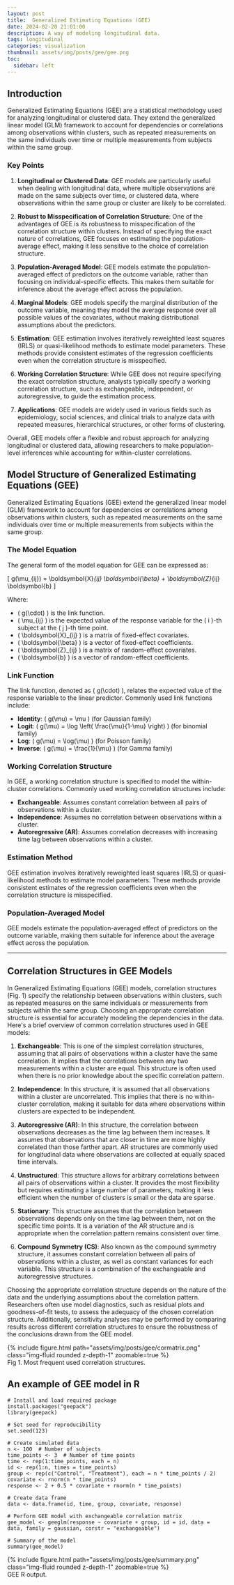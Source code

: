 ```yaml
---
layout: post
title:  Generalized Estimating Equations (GEE)
date: 2024-02-20 21:01:00
description: A way of modeling longitudinal data.
tags: longitudinal
categories: visualization
thumbnail: assets/img/posts/gee/gee.png
toc:
  sidebar: left
---
```


## Introduction

Generalized Estimating Equations (GEE) are a statistical methodology used for analyzing longitudinal or clustered data. They extend the generalized linear model (GLM) framework to account for dependencies or correlations among observations within clusters, such as repeated measurements on the same individuals over time or multiple measurements from subjects within the same group.

### Key Points

1. **Longitudinal or Clustered Data**: GEE models are particularly useful when dealing with longitudinal data, where multiple observations are made on the same subjects over time, or clustered data, where observations within the same group or cluster are likely to be correlated.

2. **Robust to Misspecification of Correlation Structure**: One of the advantages of GEE is its robustness to misspecification of the correlation structure within clusters. Instead of specifying the exact nature of correlations, GEE focuses on estimating the population-average effect, making it less sensitive to the choice of correlation structure.

3. **Population-Averaged Model**: GEE models estimate the population-averaged effect of predictors on the outcome variable, rather than focusing on individual-specific effects. This makes them suitable for inference about the average effect across the population.

4. **Marginal Models**: GEE models specify the marginal distribution of the outcome variable, meaning they model the average response over all possible values of the covariates, without making distributional assumptions about the predictors.

5. **Estimation**: GEE estimation involves iteratively reweighted least squares (IRLS) or quasi-likelihood methods to estimate model parameters. These methods provide consistent estimates of the regression coefficients even when the correlation structure is misspecified.

6. **Working Correlation Structure**: While GEE does not require specifying the exact correlation structure, analysts typically specify a working correlation structure, such as exchangeable, independent, or autoregressive, to guide the estimation process.

7. **Applications**: GEE models are widely used in various fields such as epidemiology, social sciences, and clinical trials to analyze data with repeated measures, hierarchical structures, or other forms of clustering.

Overall, GEE models offer a flexible and robust approach for analyzing longitudinal or clustered data, allowing researchers to make population-level inferences while accounting for within-cluster correlations.

## Model Structure of Generalized Estimating Equations (GEE)

Generalized Estimating Equations (GEE) extend the generalized linear model (GLM) framework to account for dependencies or correlations among observations within clusters, such as repeated measurements on the same individuals over time or multiple measurements from subjects within the same group.

### The Model Equation

The general form of the model equation for GEE can be expressed as:

\[ g(\mu_{ij}) = \boldsymbol{X}_{ij} \boldsymbol{\beta} + \boldsymbol{Z}_{ij} \boldsymbol{b} \]

Where:
- \( g(\cdot) \) is the link function.
- \( \mu_{ij} \) is the expected value of the response variable for the \( i \)-th subject at the \( j \)-th time point.
- \( \boldsymbol{X}_{ij} \) is a matrix of fixed-effect covariates.
- \( \boldsymbol{\beta} \) is a vector of fixed-effect coefficients.
- \( \boldsymbol{Z}_{ij} \) is a matrix of random-effect covariates.
- \( \boldsymbol{b} \) is a vector of random-effect coefficients.

### Link Function

The link function, denoted as \( g(\cdot) \), relates the expected value of the response variable to the linear predictor. Commonly used link functions include:
- **Identity**: \( g(\mu) = \mu \) (for Gaussian family)
- **Logit**: \( g(\mu) = \log \left( \frac{\mu}{1-\mu} \right) \) (for binomial family)
- **Log**: \( g(\mu) = \log(\mu) \) (for Poisson family)
- **Inverse**: \( g(\mu) = \frac{1}{\mu} \) (for Gamma family)

### Working Correlation Structure

In GEE, a working correlation structure is specified to model the within-cluster correlations. Commonly used working correlation structures include:
- **Exchangeable**: Assumes constant correlation between all pairs of observations within a cluster.
- **Independence**: Assumes no correlation between observations within a cluster.
- **Autoregressive (AR)**: Assumes correlation decreases with increasing time lag between observations within a cluster.

### Estimation Method

GEE estimation involves iteratively reweighted least squares (IRLS) or quasi-likelihood methods to estimate model parameters. These methods provide consistent estimates of the regression coefficients even when the correlation structure is misspecified.

### Population-Averaged Model

GEE models estimate the population-averaged effect of predictors on the outcome variable, making them suitable for inference about the average effect across the population.

---



## Correlation Structures in GEE Models

In Generalized Estimating Equations (GEE) models, correlation structures (Fig. 1) specify the relationship between observations within clusters, such as repeated measures on the same individuals or measurements from subjects within the same group. Choosing an appropriate correlation structure is essential for accurately modeling the dependencies in the data. Here's a brief overview of common correlation structures used in GEE models:

1. **Exchangeable**: This is one of the simplest correlation structures, assuming that all pairs of observations within a cluster have the same correlation. It implies that the correlations between any two measurements within a cluster are equal. This structure is often used when there is no prior knowledge about the specific correlation pattern.

2. **Independence**: In this structure, it is assumed that all observations within a cluster are uncorrelated. This implies that there is no within-cluster correlation, making it suitable for data where observations within clusters are expected to be independent.

3. **Autoregressive (AR)**: In this structure, the correlation between observations decreases as the time lag between them increases. It assumes that observations that are closer in time are more highly correlated than those farther apart. AR structures are commonly used for longitudinal data where observations are collected at equally spaced time intervals.

4. **Unstructured**: This structure allows for arbitrary correlations between all pairs of observations within a cluster. It provides the most flexibility but requires estimating a large number of parameters, making it less efficient when the number of clusters is small or the data are sparse.

5. **Stationary**: This structure assumes that the correlation between observations depends only on the time lag between them, not on the specific time points. It is a variation of the AR structure and is appropriate when the correlation pattern remains consistent over time.

6. **Compound Symmetry (CS)**: Also known as the compound symmetry structure, it assumes constant correlation between all pairs of observations within a cluster, as well as constant variances for each variable. This structure is a combination of the exchangeable and autoregressive structures.

Choosing the appropriate correlation structure depends on the nature of the data and the underlying assumptions about the correlation pattern. Researchers often use model diagnostics, such as residual plots and goodness-of-fit tests, to assess the adequacy of the chosen correlation structure. Additionally, sensitivity analyses may be performed by comparing results across different correlation structures to ensure the robustness of the conclusions drawn from the GEE model.

  <div class="row mt-3">
        {% include figure.html path="assets/img/posts/gee/cormatrix.png" class="img-fluid rounded z-depth-1" zoomable=true %}
    </div>
<div class="caption">
    Fig 1. Most frequent used correlation structures.
</div>

## An example of GEE model in R

```{R,echo=TRUE,include=TRUE}
# Install and load required package
install.packages("geepack")
library(geepack)

# Set seed for reproducibility
set.seed(123)

# Create simulated data
n <- 100  # Number of subjects
time_points <- 3  # Number of time points
time <- rep(1:time_points, each = n)
id <- rep(1:n, times = time_points)
group <- rep(c("Control", "Treatment"), each = n * time_points / 2)
covariate <- rnorm(n * time_points)
response <- 2 + 0.5 * covariate + rnorm(n * time_points)

# Create data frame
data <- data.frame(id, time, group, covariate, response)

# Perform GEE model with exchangeable correlation matrix
gee_model <- geeglm(response ~ covariate + group, id = id, data = data, family = gaussian, corstr = "exchangeable")

# Summary of the model
summary(gee_model)

```


  <div class="row mt-3">
        {% include figure.html path="assets/img/posts/gee/summary.png" class="img-fluid rounded z-depth-1" zoomable=true %}
    </div>
<div class="caption">
    GEE R output.
</div>
